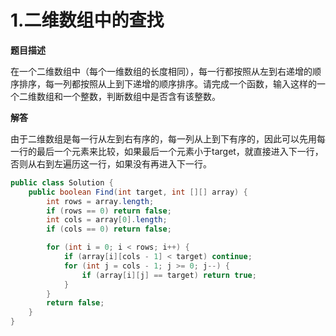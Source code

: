 # 1.二维数组中的查找

**题目描述**

在一个二维数组中（每个一维数组的长度相同），每一行都按照从左到右递增的顺序排序，每一列都按照从上到下递增的顺序排序。请完成一个函数，输入这样的一个二维数组和一个整数，判断数组中是否含有该整数。

**解答**

由于二维数组是每一行从左到右有序的，每一列从上到下有序的，因此可以先用每一行的最后一个元素来比较，如果最后一个元素小于target，就直接进入下一行，否则从右到左遍历这一行，如果没有再进入下一行。

```java
public class Solution {
    public boolean Find(int target, int [][] array) {
        int rows = array.length;
        if (rows == 0) return false;
        int cols = array[0].length;
        if (cols == 0) return false;

        for (int i = 0; i < rows; i++) {
            if (array[i][cols - 1] < target) continue;
            for (int j = cols - 1; j >= 0; j--) {
                if (array[i][j] == target) return true;
            }
        }
        return false;
    }
}
```
